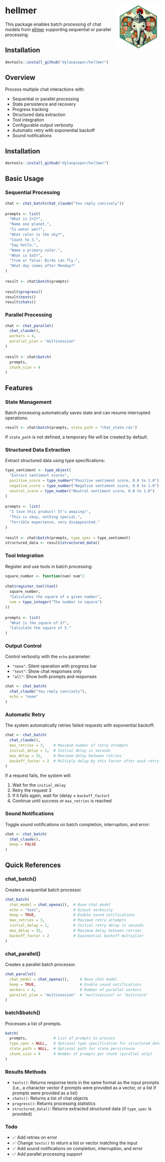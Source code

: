 # hellmer <img src="man/figures/hellmer-hex.png" align="right" width="140"/>

This package enables batch processing of chat models from [ellmer](https://github.com/tidyverse/ellmer) supporting sequential or parallel processing.

## Installation

``` r
devtools::install_github("dylanpieper/hellmer")
```

## Overview

Process multiple chat interactions with:

-   Sequential or parallel processing
-   State persistence and recovery
-   Progress tracking
-   Structured data extraction
-   Tool integration
-   Configurable output verbosity
-   Automatic retry with exponential backoff
-   Sound notifications

## Installation

```r
devtools::install_github("dylanpieper/hellmer")
```

## Basic Usage

### Sequential Processing

``` r
chat <- chat_batch(chat_claude("You reply concisely"))

prompts <- list(
  "What is 2+2?",
  "Name one planet.",
  "Is water wet?",
  "What color is the sky?",
  "Count to 3.",
  "Say hello.",
  "Name a primary color.",
  "What is 5x5?",
  "True or false: Birds can fly.",
  "What day comes after Monday?"
)

result <- chat$batch(prompts)

result$progress()
result$texts()
result$chats()
```

### Parallel Processing

``` r
chat <- chat_parallel(
  chat_claude(),
  workers = 4,
  parallel_plan = "multisession"
)

result <- chat$batch(
  prompts,
  chunk_size = 4
)
```

## Features

### State Management

Batch processing automatically saves state and can resume interrupted operations:

``` r
result <- chat$batch(prompts, state_path = "chat_state.rds")
```

If `state_path` is not defined, a temporary file will be created by default.

### Structured Data Extraction

Extract structured data using type specifications:

``` r
type_sentiment <- type_object(
  "Extract sentiment scores",
  positive_score = type_number("Positive sentiment score, 0.0 to 1.0"),
  negative_score = type_number("Negative sentiment score, 0.0 to 1.0"),
  neutral_score = type_number("Neutral sentiment score, 0.0 to 1.0")
)

prompts <- list(
  "I love this product! It's amazing!",
  "This is okay, nothing special.",
  "Terrible experience, very disappointed."
)

result <- chat$batch(prompts, type_spec = type_sentiment)
structured_data <- result$structured_data()
```

### Tool Integration

Register and use tools in batch processing:

``` r
square_number <- function(num) num^2

chat$register_tool(tool(
  square_number,
  "Calculates the square of a given number",
  num = type_integer("The number to square")
))

prompts <- list(
  "What is the square of 3?",
  "Calculate the square of 5."
)
```

### Output Control

Control verbosity with the `echo` parameter:

-   `"none"`: Silent operation with progress bar
-   `"text"`: Show chat responses only
-   `"all"`: Show both prompts and responses

``` r
chat <- chat_batch(
  chat_claude("You reply concisely"), 
  echo = "none"
)
```

### Automatic Retry

The system automatically retries failed requests with exponential backoff:

``` r
chat <- chat_batch(
  chat_claude(),
  max_retries = 3,    # Maximum number of retry attempts
  initial_delay = 1,  # Initial delay in seconds
  max_delay = 32,     # Maximum delay between retries
  backoff_factor = 2  # Multiply delay by this factor after each retry
)
```

If a request fails, the system will:

1.  Wait for the `initial_delay`
2.  Retry the request 3
3.  If it fails again, wait for (delay × `backoff_factor`)
4.  Continue until success or `max_retries` is reached

### Sound Notifications

Toggle sound notifications on batch completion, interruption, and error:

``` r
chat <- chat_batch(
  chat_claude(),
  beep = FALSE
)
```

## Quick References

### chat_batch()

Creates a sequential batch processor.

``` r
chat_batch(
  chat_model = chat_openai(),  # Base chat model
  echo = "text",               # Output verbosity
  beep = TRUE,                 # Enable sound notifications
  max_retries = 3,             # Maximum retry attempts
  initial_delay = 1,           # Initial retry delay in seconds
  max_delay = 32,              # Maximum delay between retries
  backoff_factor = 2           # Exponential backoff multiplier
)
```

### chat_parallel()

Creates a parallel batch processor.

``` r
chat_parallel(
  chat_model = chat_openai(),     # Base chat model
  beep = TRUE,                    # Enable sound notifications
  workers = 4,                    # Number of parallel workers
  parallel_plan = "multisession"  # "multisession" or "multicore"
)
```

### batch\$batch()

Processes a list of prompts.

``` r
batch(
  prompts,            # List of prompts to process
  type_spec = NULL,   # Optional type specification for structured data
  state_path = NULL,  # Optional path for state persistence
  chunk_size = 4      # Number of prompts per chunk (parallel only)
)
```

### Results Methods

-   `texts()`: Returns response texts in the same format as the input prompts (i.e., a character vector if prompts were provided as a vector, or a list if prompts were provided as a list)
-   `chats()`: Returns a list of chat objects
-   `progress()`: Returns processing statistics
-   `structured_data()`: Returns extracted structured data (if `type_spec` is provided)

### Todo

-   ✅ Add retries on error
-   ✅ Change `texts()` to return a list or vector matching the input
-   ✅ Add sound notifications on completion, interruption, and error
-   ✅ Add parallel processing support
